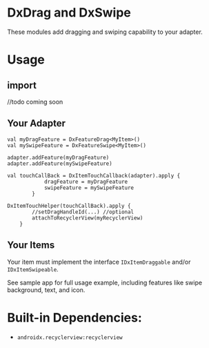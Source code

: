 # DxDrag and DxSwipe
These modules add dragging and swiping capability to your adapter.

# Usage

## import
//todo coming soon

## Your Adapter
```
val myDragFeature = DxFeatureDrag<MyItem>()
val mySwipeFeature = DxFeatureSwipe<MyItem>()

adapter.addFeature(myDragFeature)
adapter.addFeature(mySwipeFeature)

val touchCallBack = DxItemTouchCallback(adapter).apply {
            dragFeature = myDragFeature
            swipeFeature = mySwipeFeature
        }
        
DxItemTouchHelper(touchCallBack).apply {
        //setDragHandleId(...) //optional
        attachToRecyclerView(myRecyclerView)
    }
```

## Your Items
Your item must implement the interface `IDxItemDraggable`
and/or `IDxItemSwipeable`.

See sample app for full usage example, including features like
swipe background, text, and icon.

# Built-in Dependencies:
* `androidx.recyclerview:recyclerview`
